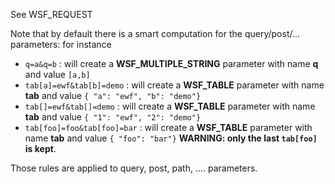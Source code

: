 See WSF_REQUEST

Note that by default there is a smart computation for the query/post/... parameters:
for instance
- `q=a&q=b` :  will create a **WSF_MULTIPLE_STRING** parameter with name **q** and value `[a,b]`
- `tab[a]=ewf&tab[b]=demo` : will create a **WSF_TABLE** parameter with name **tab** and value `{ "a": "ewf", "b": "demo"}`
- `tab[]=ewf&tab[]=demo` : will create a **WSF_TABLE** parameter with name **tab** and value `{ "1": "ewf", "2": "demo"}`
- `tab[foo]=foo&tab[foo]=bar` : will create a **WSF_TABLE** parameter with name **tab** and value `{ "foo": "bar"}` **WARNING: only the last `tab[foo]` is kept**.

Those rules are applied to query, post, path, .... parameters.